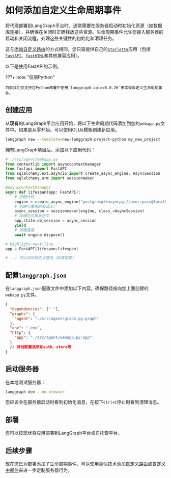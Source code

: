 # 如何添加自定义生命周期事件

将代理部署到LangGraph平台时，通常需要在服务器启动时初始化资源（如数据库连接），并确保在关闭时正确释放这些资源。生命周期事件允许您接入服务器的启动和关闭流程，处理这些关键性的初始化和清理任务。

这与[添加自定义路由](./custom_routes.md)的方式相同。您只需提供自己的[`Starlette`](https://www.starlette.io/applications/)应用（包括[`FastAPI`](https://fastapi.tiangolo.com/)、[`FastHTML`](https://fastht.ml/)和其他兼容应用）。

以下是使用FastAPI的示例。

???+ note "仅限Python"

    目前我们仅支持在Python部署中使用`langgraph-api>=0.0.26`来实现自定义生命周期事件。

## 创建应用

从**现有**的LangGraph平台应用开始，将以下生命周期代码添加到您的`webapp.py`文件中。如果是从零开始，可以使用CLI从模板创建新应用。

```bash
langgraph new --template=new-langgraph-project-python my_new_project
```

拥有LangGraph项目后，添加以下应用代码：

```python
# ./src/agent/webapp.py
from contextlib import asynccontextmanager
from fastapi import FastAPI
from sqlalchemy.ext.asyncio import create_async_engine, AsyncSession
from sqlalchemy.orm import sessionmaker

@asynccontextmanager
async def lifespan(app: FastAPI):
    # 示例代码...
    engine = create_async_engine("postgresql+asyncpg://user:pass@localhost/db")
    # 创建可重用的会话工厂
    async_session = sessionmaker(engine, class_=AsyncSession)
    # 存储在应用状态中
    app.state.db_session = async_session
    yield
    # 清理连接
    await engine.dispose()

# highlight-next-line
app = FastAPI(lifespan=lifespan)

# ... 可以添加自定义路由（如果需要）
```

## 配置`langgraph.json`

在`langgraph.json`配置文件中添加以下内容。确保路径指向您上面创建的`webapp.py`文件。

```json
{
  "dependencies": ["."],
  "graphs": {
    "agent": "./src/agent/graph.py:graph"
  },
  "env": ".env",
  "http": {
    "app": "./src/agent/webapp.py:app"
  }
  // 其他配置选项如auth、store等
}
```

## 启动服务器

在本地测试服务器：

```bash
langgraph dev --no-browser
```

您应该会在服务器启动时看到初始化消息，在按下`Ctrl+C`停止时看到清理消息。

## 部署

您可以按现状将应用部署到LangGraph平台或自托管平台。

## 后续步骤

现在您已为部署添加了生命周期事件，可以使用类似技术添加[自定义路由](./custom_routes.md)或[自定义中间件](./custom_middleware.md)来进一步定制服务器行为。